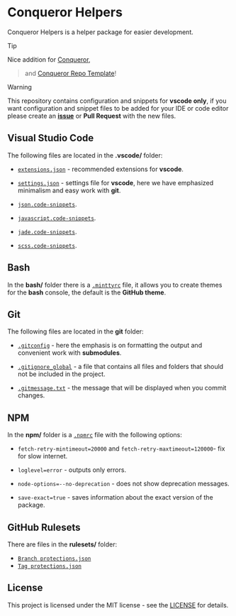 # Conqueror Helpers

Conqueror Helpers is a helper package for easier development.

> [!TIP]
> Nice addition for [Conqueror](https://github.com/Conqueror-Site-Builder/conqueror),
<!-- > [Styler](https://github.com/Conqueror-Site-Builder/styler), -->
> and [Conqueror Repo Template](https://github.com/Conqueror-Site-Builder/conqueror-repo-template)!

> [!WARNING]
> This repository contains configuration and snippets for **vscode only**,
> if you want configuration and snippet files to be added for your IDE
> or code editor please create an [**issue**](https://github.com/Conqueror-Site-Builder/conqueror-helpers/issues/new/choose)
> or **Pull Request** with the new files.

## Visual Studio Code

The following files are located in the **.vscode/** folder:

-   [`extensions.json`](https://github.com/Conqueror-Site-Builder/conqueror-helpers/blob/main/helpers/.vscode/extensions.json) -
    recommended extensions for **vscode**.

-   [`settings.json`](https://github.com/Conqueror-Site-Builder/conqueror-helpers/blob/main/helpers/.vscode/settings.json) -
    settings file for **vscode**, here we have emphasized
    minimalism and easy work with **git**.

-   [`json.code-snippets`](https://github.com/Conqueror-Site-Builder/conqueror-helpers/blob/main/helpers/.vscode/json.code-snippets).

-   [`javascript.code-snippets`](https://github.com/Conqueror-Site-Builder/conqueror-helpers/blob/main/helpers/.vscode/javascript.code-snippets).

-   [`jade.code-snippets`](https://github.com/Conqueror-Site-Builder/conqueror-helpers/blob/main/helpers/.vscode/jade.code-snippets).

-   [`scss.code-snippets`](https://github.com/Conqueror-Site-Builder/conqueror-helpers/blob/main/helpers/.vscode/scss.code-snippets).

    <!-- > If you are going to use snippets of scss functions or mixins then
    > you need to install the [Styler](https://github.com/Conqueror-Site-Builder/styler) Library. -->

## Bash

In the **bash/** folder there is a [`.minttyrc`](https://github.com/Conqueror-Site-Builder/conqueror-helpers/blob/main/helpers/bash/.minttyrc)
file, it allows you to create themes for the **bash** console, the default
is the **GitHub theme**.

## Git

The following files are located in the **git** folder:

-   [`.gitconfig`](https://github.com/Conqueror-Site-Builder/conqueror-helpers/blob/main/helpers/git/.gitconfig) -
    here the emphasis is on formatting the output and convenient
    work with **submodules**.

-   [`.gitignore_global`](https://github.com/Conqueror-Site-Builder/conqueror-helpers/blob/main/helpers/git/.gitignore_global) -
    a file that contains all files and folders that should not
    be included in the project.

-   [`.gitmessage.txt`](https://github.com/Conqueror-Site-Builder/conqueror-helpers/blob/main/helpers/git/.gitmessage.txt) -
    the message that will be displayed when you commit changes.

## NPM

In the **npm/** folder is a [`.npmrc`](https://github.com/Conqueror-Site-Builder/conqueror-helpers/blob/main/helpers/npm/.npmrc)
file with the following options:

-   `fetch-retry-mintimeout=20000` and `fetch-retry-maxtimeout=120000`-
    fix for slow internet.

-   `loglevel=error` - outputs only errors.

-   `node-options=--no-deprecation` - does not show deprecation messages.

-   `save-exact=true` - saves information about the exact version of the package.

## GitHub Rulesets

There are files in the **rulesets/** folder:
-   [`Branch protections.json`](https://github.com/Conqueror-Site-Builder/conqueror-helpers/blob/main/helpers/rulesets/Branch%20protections.json)
-   [`Tag protections.json`](https://github.com/Conqueror-Site-Builder/conqueror-helpers/blob/main/helpers/rulesets/Tag%20protections.json)

## License

This project is licensed under the MIT license - see the
[LICENSE](LICENSE) for details.
